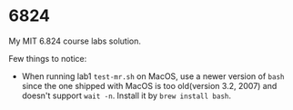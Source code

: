 # 6824
My MIT 6.824 course labs solution.

Few things to notice:
* When running lab1 `test-mr.sh` on MacOS, use a newer version of `bash` since the one shipped with MacOS is too old(version 3.2, 2007) and doesn't support `wait -n`. Install it by `brew install bash`.
